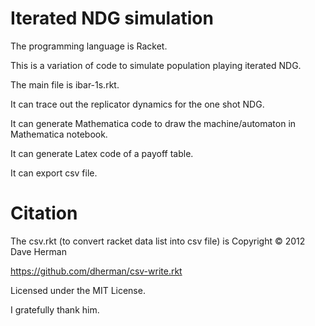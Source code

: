 # Iterated NDG simulation

The programming language is Racket.

This is a variation of code to simulate population playing iterated NDG.

The main file is ibar-1s.rkt.

It can trace out the replicator dynamics for the one shot NDG.

It can generate Mathematica code to draw the machine/automaton in Mathematica notebook.

It can generate Latex code of a payoff table.

It can export csv file.

# Citation

The csv.rkt (to convert racket data list into csv file) is Copyright © 2012 Dave Herman

https://github.com/dherman/csv-write.rkt

Licensed under the MIT License.

I gratefully thank him.
